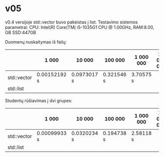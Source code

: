 # v05

v0.4 versijoje std::vector buvo pakeistas į list.
Testavimo sistemos parametrai:
CPU: Intel(R) Core(TM) i5-1035G1 CPU @ 1.00GHz, RAM:8.00, GB SSD:447GB

Duomenų nuskaitymas iš failų:

||1 000|10 000|100 000|1 000 000|10 000 000|
|-----|-----|------|-------|---------|-----------|
|std::vector|0.00152192 s|0.0973017 s|0.321546 s|3.70575 s||
|std::list||||||

Studentų rūšiavimas į dvi grupes:

||1 000|10 000|100 000|1 000 000|10 000 000|
|------|-----|------|--------|--------|------|
|std::vector|0.00099933 s|0.0320234 s|0.194738 s|2.58118 s||
|std::list||||||
